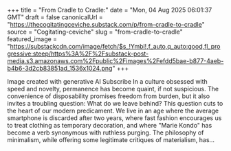 +++
title = "From Cradle to Cradle:"
date = "Mon, 04 Aug 2025 06:01:37 GMT"
draft = false
canonicalUrl = "https://thecogitatingceviche.substack.com/p/from-cradle-to-cradle"
source = "Cogitating-ceviche"
slug = "from-cradle-to-cradle"
featured_image = "https://substackcdn.com/image/fetch/$s_!Ymbl!,f_auto,q_auto:good,fl_progressive:steep/https%3A%2F%2Fsubstack-post-media.s3.amazonaws.com%2Fpublic%2Fimages%2Fefdd5bae-b877-4aeb-b4b6-3d2cb83851ad_1536x1024.png"
+++

Image created with generative AI Subscribe In a culture obsessed with speed and novelty, permanence has become quaint, if not suspicious. The convenience of disposability promises freedom from burden, but it also invites a troubling question: What do we leave behind? This question cuts to the heart of our modern predicament. We live in an age where the average smartphone is discarded after two years, where fast fashion encourages us to treat clothing as temporary decoration, and where "Marie Kondo" has become a verb synonymous with ruthless purging. The philosophy of minimalism, while offering some legitimate critiques of materialism, has...
